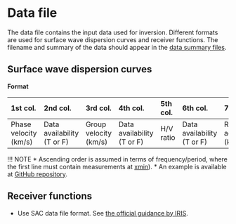 # Data file

The data file contains the input data used for inversion. Different formats are used for surface wave dispersion curves and receiver functions. The filename and summary of the data should appear in the [data summary files](https://github.com/akuhara/SEIS_FILO/wiki/Data-Summary-File). 

## Surface wave dispersion curves

__Format__

|1st col.              |2nd col.                   |3rd col.                |4th col.                    |5th col.                    |6th col.                | 7th col.                  | 8th col.               |
|:---------------------|:--------------------------|:-----------------------|:---------------------------|:--------------------------|:--------------------------|:--------------------------|:-----------------------|
|Phase velocity (km/s) |Data availability (T or F) | Group velocity (km/s)  |Data availability (T or F)  | H/V ratio                 |Data availability (T or F)   |Rayleigh admittance (km/GPa) |Data availability (T or F) |
 
 
 
!!! NOTE
    * Ascending order is assumed in terms of frequency/period, where the first line must contain measurements at [xmin](parameter_list.md#xmin)).
    * An example is available at [GitHub repository](https://github.com/akuhara/SEIS_FILO/blob/main/sample/joint_inv/disper_obs.txt).

## Receiver functions

* Use SAC data file format. See [the official guidance by IRIS](https://ds.iris.edu/files/sac-manual/manual/file_format.html). 


